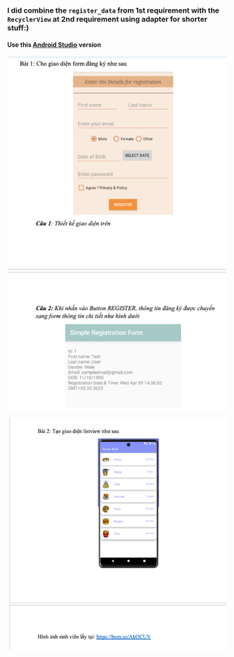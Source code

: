 ### I did combine the `register_data` from 1st requirement with the `RecyclerView` at 2nd requirement using adapter for shorter stuff:)

#### Use this [Android Studio](https://developer.android.com/studio/releases) version

![1st requirement: ](https://github.com/ng-anhhtuann/university-projects/blob/master/android/ListViewForm/stack1.png)

![2nd requirement: ](https://github.com/ng-anhhtuann/university-projects/blob/master/android/ListViewForm/stack2.png)

